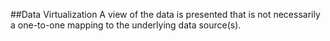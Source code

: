 ##Data Virtualization
A view of the data is presented that is not necessarily a one-to-one mapping to the underlying data source(s).